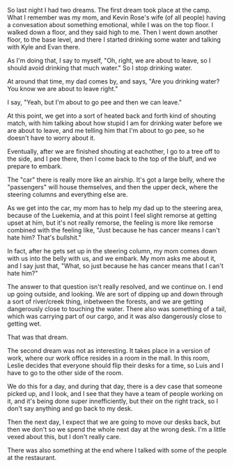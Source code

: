 So last night I had two dreams. The first dream took place at the camp. What I
remember was my mom, and Kevin Rose's wife (of all people) having a convesation
about something emotional, while I was on the top floor. I walked down a floor,
and they said high to me. Then I went down another floor, to the base level,
and there I started drinking some water and talking with Kyle and Evan there.

As I'm doing that, I say to myself, "Oh, right, we are about to leave, so I
should avoid drinking that much water." So I stop drinking water.

At around that time, my dad comes by, and says, "Are you drinking water? You
know we are about to leave right."

I say, "Yeah, but I'm about to go pee and then we can leave."

At this point, we get into a sort of heated back and forth kind of shouting
match, with him talking about how stupid I am for drinking water before we are
about to leave, and me telling him that I'm about to go pee, so he doesn't have
to worry about it.

Eventually, after we are finished shouting at eachother, I go to a tree off to
the side, and I pee there, then I come back to the top of the bluff, and we
prepare to embark.

The "car" there is really more like an airship. It's got a large belly, where
the "passengers" will house themselves, and then the upper deck, where the
steering columns and everything else are.

As we get into the car, my mom has to help my dad up to the steering area,
because of the Luekemia, and at this point I feel slight remorse at getting
upset at him, but it's not really remorse, the feeling is more like remorse
combined with the feeling like, "Just because he has cancer means I can't hate
him? That's bullshit."

In fact, after he gets set up in the steering column, my mom comes down with us
into the belly with us, and we embark. My mom asks me about it, and I say just
that, "What, so just because he has cancer means that I can't hate him?"

The answer to that question isn't really resolved, and we continue on. I end up
going outside, and looking. We are sort of dipping up and down through a sort
of river/creek thing, inbetween the forests, and we are getting dangerously
close to touching the water. There also was something of a tail, which was
carrying part of our cargo, and it was also dangerously close to getting wet.

That was that dream.

The second dream was not as interesting. It takes place in a version of work,
where our work office resides in a room in the mall. In this room, Leslie
decides that everyone should flip their desks for a time, so Luis and I have to
go to the other side of the room.

We do this for a day, and during that day, there is a dev case that someone
picked up, and I look, and I see that they have a team of people working on it,
and it's being done super innefficiently, but their on the right track, so I
don't say anything and go back to my desk.

Then the next day, I expect that we are going to move our desks back, but then
we don't so we spend the whole next day at the wrong desk. I'm a little vexed
about this, but I don't really care.

There was also something at the end where I talked with some of the people at
the restaurant.
